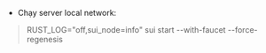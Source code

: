  - Chạy server local network:

> RUST_LOG="off,sui_node=info" sui start --with-faucet --force-regenesis